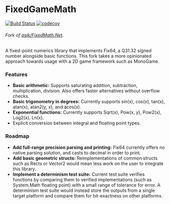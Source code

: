 # FixedGameMath

[![Build Status](https://travis-ci.com/stellarLuminant/FixedGameMath.svg?branch=master)](https://travis-ci.com/stellarLuminant/FixedGameMath) 
[![codecov](https://codecov.io/gh/stellarLuminant/FixedGameMath/branch/master/graph/badge.svg)](https://codecov.io/gh/stellarLuminant/FixedGameMath)

###### Fork of [asik/FixedMath.Net](https://github.com/asik/FixedMath.Net).

A fixed-point numerics library that implements Fix64, a Q31.32 signed number alongside basic functions. This fork takes a more opinionated approach towards usage with a 2D game framework such as MonoGame.

### Features

- **Basic arithmetic:** Supports saturating addition, subtraction, multiplication, division. Also offers faster alternatives without overflow checks.
- **Basic trigonometry in degrees:** Currently supports sin(x), cos(x), tan(x), atan(x), atan2(y, x), and acos(x).
- **Exponential functions:** Currently supports Sqrt(x), Pow(x, y), Pow2(x), Log2(x), Ln(x).
- Explicit conversion between integral and floating point types.

### Roadmap

- **Add full-range precision parsing and printing:** Fix64 currently offers no native parsing solution, and casts to decimal in order to print.
- **Add basic geometric structs:** Reimplementations of common structs such as Rects or Vector2 would mean less work on the user to integrate this library.
- **Implement a determinism test suite:** Current test suite verifies functions by comparing them to verified implementations (such as System.Math floating point) with a small range of tolerance for error. A determinism test suite would instead store the outputs from a single target platform and compare them for bit-exactness on other platforms.
